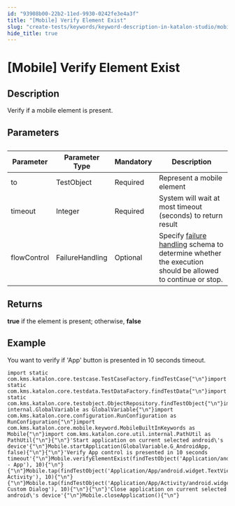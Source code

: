 ```yaml
---
id: "93908b00-22b2-11ed-9930-0242fe3e4a3f"
title: "[Mobile] Verify Element Exist"
slug: "create-tests/keywords/keyword-description-in-katalon-studio/mobile-keywords/mobile-verify-element-exist"
hide_title: true
---
```


# <a id="id_0" class="anchor_top_offset"/><a id="ariaid-title1" class="anchor_top_offset"/>[Mobile] Verify Element Exist


## <a id="id_0__id_1" class="anchor_top_offset"/>Description

              
<p xmlns="http://www.w3.org/1999/xhtml" className="p">Verify if a mobile element is present.</p> 
      

## <a id="id_0__id_2" class="anchor_top_offset"/>Parameters  

              
<table xmlns="http://www.w3.org/1999/xhtml" className="table anchor_top_offset" id="id_0__0df5a854-5e7e-4089-b02b-0236453dfa56"><caption /><thead className="thead"><tr className><th className="entry anchor_top_offset" id="id_0__0df5a854-5e7e-4089-b02b-0236453dfa56__entry__1">Parameter</th><th className="entry anchor_top_offset" id="id_0__0df5a854-5e7e-4089-b02b-0236453dfa56__entry__2">Parameter Type</th><th className="entry anchor_top_offset" id="id_0__0df5a854-5e7e-4089-b02b-0236453dfa56__entry__3">Mandatory</th><th className="entry anchor_top_offset" id="id_0__0df5a854-5e7e-4089-b02b-0236453dfa56__entry__4">Description</th></tr></thead><tbody className="tbody"><tr className><td className="entry" headers="id_0__0df5a854-5e7e-4089-b02b-0236453dfa56__entry__1 id_0__0df5a854-5e7e-4089-b02b-0236453dfa56__entry__2 id_0__0df5a854-5e7e-4089-b02b-0236453dfa56__entry__3 id_0__0df5a854-5e7e-4089-b02b-0236453dfa56__entry__4 ">to</td><td className="entry" headers="id_0__0df5a854-5e7e-4089-b02b-0236453dfa56__entry__1 id_0__0df5a854-5e7e-4089-b02b-0236453dfa56__entry__2 id_0__0df5a854-5e7e-4089-b02b-0236453dfa56__entry__3 id_0__0df5a854-5e7e-4089-b02b-0236453dfa56__entry__4 ">TestObject</td><td className="entry" headers="id_0__0df5a854-5e7e-4089-b02b-0236453dfa56__entry__1 id_0__0df5a854-5e7e-4089-b02b-0236453dfa56__entry__2 id_0__0df5a854-5e7e-4089-b02b-0236453dfa56__entry__3 id_0__0df5a854-5e7e-4089-b02b-0236453dfa56__entry__4 ">Required</td><td className="entry" headers="id_0__0df5a854-5e7e-4089-b02b-0236453dfa56__entry__1 id_0__0df5a854-5e7e-4089-b02b-0236453dfa56__entry__2 id_0__0df5a854-5e7e-4089-b02b-0236453dfa56__entry__3 id_0__0df5a854-5e7e-4089-b02b-0236453dfa56__entry__4 ">Represent a mobile element</td></tr><tr className><td className="entry" headers="id_0__0df5a854-5e7e-4089-b02b-0236453dfa56__entry__1 id_0__0df5a854-5e7e-4089-b02b-0236453dfa56__entry__2 id_0__0df5a854-5e7e-4089-b02b-0236453dfa56__entry__3 id_0__0df5a854-5e7e-4089-b02b-0236453dfa56__entry__4 ">timeout</td><td className="entry" headers="id_0__0df5a854-5e7e-4089-b02b-0236453dfa56__entry__1 id_0__0df5a854-5e7e-4089-b02b-0236453dfa56__entry__2 id_0__0df5a854-5e7e-4089-b02b-0236453dfa56__entry__3 id_0__0df5a854-5e7e-4089-b02b-0236453dfa56__entry__4 ">Integer</td><td className="entry" headers="id_0__0df5a854-5e7e-4089-b02b-0236453dfa56__entry__1 id_0__0df5a854-5e7e-4089-b02b-0236453dfa56__entry__2 id_0__0df5a854-5e7e-4089-b02b-0236453dfa56__entry__3 id_0__0df5a854-5e7e-4089-b02b-0236453dfa56__entry__4 ">Required</td><td className="entry" headers="id_0__0df5a854-5e7e-4089-b02b-0236453dfa56__entry__1 id_0__0df5a854-5e7e-4089-b02b-0236453dfa56__entry__2 id_0__0df5a854-5e7e-4089-b02b-0236453dfa56__entry__3 id_0__0df5a854-5e7e-4089-b02b-0236453dfa56__entry__4 ">System will wait at most timeout (seconds) to return         result</td></tr><tr className><td className="entry" headers="id_0__0df5a854-5e7e-4089-b02b-0236453dfa56__entry__1 id_0__0df5a854-5e7e-4089-b02b-0236453dfa56__entry__2 id_0__0df5a854-5e7e-4089-b02b-0236453dfa56__entry__3 id_0__0df5a854-5e7e-4089-b02b-0236453dfa56__entry__4 ">flowControl</td><td className="entry" headers="id_0__0df5a854-5e7e-4089-b02b-0236453dfa56__entry__1 id_0__0df5a854-5e7e-4089-b02b-0236453dfa56__entry__2 id_0__0df5a854-5e7e-4089-b02b-0236453dfa56__entry__3 id_0__0df5a854-5e7e-4089-b02b-0236453dfa56__entry__4 ">FailureHandling</td><td className="entry" headers="id_0__0df5a854-5e7e-4089-b02b-0236453dfa56__entry__1 id_0__0df5a854-5e7e-4089-b02b-0236453dfa56__entry__2 id_0__0df5a854-5e7e-4089-b02b-0236453dfa56__entry__3 id_0__0df5a854-5e7e-4089-b02b-0236453dfa56__entry__4 ">Optional</td><td className="entry" headers="id_0__0df5a854-5e7e-4089-b02b-0236453dfa56__entry__1 id_0__0df5a854-5e7e-4089-b02b-0236453dfa56__entry__2 id_0__0df5a854-5e7e-4089-b02b-0236453dfa56__entry__3 id_0__0df5a854-5e7e-4089-b02b-0236453dfa56__entry__4 ">Specify <a className="xref" href="/docs/maintain/configure-failure-handling-settings-in-katalon-studio">failure handling</a> schema to         determine whether the execution should be allowed to continue or         stop.</td></tr></tbody></table> 
      

## <a id="id_0__id_3" class="anchor_top_offset"/>Returns

              
<p xmlns="http://www.w3.org/1999/xhtml" className="p">   <strong className="ph b">true</strong> if the element is present; otherwise,   <strong className="ph b">false</strong> </p> 
      

## <a id="id_0__id_4" class="anchor_top_offset"/>Example

              
<p xmlns="http://www.w3.org/1999/xhtml" className="p">You want to verify if 'App' button is presented in 10 seconds   timeout.</p> 
              
<pre xmlns="http://www.w3.org/1999/xhtml" className="pre codeblock"><code>import static com.kms.katalon.core.testcase.TestCaseFactory.findTestCase{"\n"}import static com.kms.katalon.core.testdata.TestDataFactory.findTestData{"\n"}import static com.kms.katalon.core.testobject.ObjectRepository.findTestObject{"\n"}import internal.GlobalVariable as GlobalVariable{"\n"}import com.kms.katalon.core.configuration.RunConfiguration as RunConfiguration{"\n"}import com.kms.katalon.core.mobile.keyword.MobileBuiltInKeywords as Mobile{"\n"}import com.kms.katalon.core.util.internal.PathUtil as PathUtil{"\n"}{"\n"}'Start application on current selected android\'s device'{"\n"}Mobile.startApplication(GlobalVariable.G_AndroidApp, false){"\n"}{"\n"}'Verify App control is presented in 10 seconds timeout'{"\n"}Mobile.verifyElementExist(findTestObject('Application/android.widget.TextView - App'), 10){"\n"}{"\n"}Mobile.tap(findTestObject('Application/App/android.widget.TextView-Activity'), 10){"\n"}{"\n"}Mobile.tap(findTestObject('Application/App/Activity/android.widget.TextView-Custom Dialog'), 10){"\n"}{"\n"}'Close application on current selected android\'s device'{"\n"}Mobile.closeApplication(){"\n"}</code></pre> 
            
